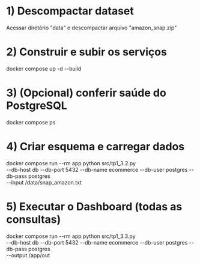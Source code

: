 # 1) Descompactar dataset
Acessar diretório "data" e descompactar arquivo "amazon_snap.zip"

# 2) Construir e subir os serviços
docker compose up -d --build

# 3) (Opcional) conferir saúde do PostgreSQL
docker compose ps

# 4) Criar esquema e carregar dados
docker compose run --rm app python src/tp1_3.2.py \
  --db-host db --db-port 5432 --db-name ecommerce --db-user postgres --db-pass postgres \
  --input /data/snap_amazon.txt

# 5) Executar o Dashboard (todas as consultas)
docker compose run --rm app python src/tp1_3.3.py \
  --db-host db --db-port 5432 --db-name ecommerce --db-user postgres --db-pass postgres \
  --output /app/out

